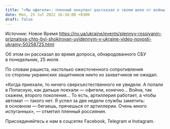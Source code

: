 ```yaml
---
title: "«Мы офигели»: пленный оккупант рассказал о своем шоке от войны в Украине — видео"
date: Mon, 25 Jul 2022 16:34:00 +0300
draft: false
---
```

Источник: Новое Время https://nv.ua/ukraine/events/plennyy-rossiyanin-priznalsya-chto-byl-shokirovan-uvidennym-v-ukraine-video-novosti-ukrainy-50258725.html


Об этом он рассказал во время допроса, обнародованного СБУ в понедельник, 25 июля.

По словам рашиста, настолько ожесточенного сопротивления со стороны украинских защитников никто из захватчиков не ожидал.

«Когда приехали, то ничего сверхъестественного не увидели. А попали в Попасную, как дальше поехали — офигели, конечно… Война, так скажем, второго поколения… То есть, артиллерия работает, а чтобы автомат — такого нет. Я успел за две недели службы заметить: в основном — бегаешь, прячешься от артиллерии. Очень много испуганных», — отметил пленный россиянин.

Присоединяйтесь к нам в соцсетях Facebook, Telegram и Instagram.
